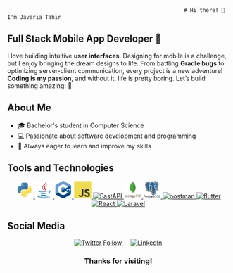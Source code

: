                                                             # Hi there! 👋 I'm Javeria Tahir

<h2>Full Stack Mobile App Developer 🚀</h2>

 I love building intuitive **user interfaces**. Designing for mobile is a challenge, but I enjoy bringing the dream designs to life. From battling **Gradle bugs** to optimizing server-client communication, every project is a new adventure! **Coding is my passion**, and without it, life is pretty boring. Let’s build something amazing! 💖

## About Me
- 🎓 Bachelor's student in Computer Science
- 💻 Passionate about software development and programming
- 🌟 Always eager to learn and improve my skills

## Tools and Technologies

<p align="center">
  <a href="https://www.python.org" target="_blank" rel="noreferrer">
    <img src="https://raw.githubusercontent.com/devicons/devicon/master/icons/python/python-original.svg" alt="python" width="40" height="40"/>
  </a>
  <a href="https://www.java.com" target="_blank" rel="noreferrer">
    <img src="https://raw.githubusercontent.com/devicons/devicon/master/icons/java/java-original.svg" alt="java" width="40" height="40"/>
  </a>
  <a href="https://www.w3schools.com/cpp/" target="_blank" rel="noreferrer">
    <img src="https://raw.githubusercontent.com/devicons/devicon/master/icons/cplusplus/cplusplus-original.svg" alt="cplusplus" width="40" height="40"/>
  </a> 
  <a href="https://developer.mozilla.org/en-US/docs/Web/JavaScript" target="_blank" rel="noreferrer">
    <img src="https://raw.githubusercontent.com/devicons/devicon/master/icons/javascript/javascript-original.svg" alt="javascript" width="40" height="40"/>
  </a> 
  <a href="https://fastapi.tiangolo.com/" target="_blank" rel="noreferrer">
    <img src="https://img.shields.io/badge/-FastAPI-009688?logo=fastapi&logoColor=white" alt="FastAPI" width="70" height="40"/>
  </a>
  <a href="https://www.mongodb.com/" target="_blank" rel="noreferrer">
    <img src="https://raw.githubusercontent.com/devicons/devicon/master/icons/mongodb/mongodb-original-wordmark.svg" alt="mongodb" width="40" height="40"/>
  </a> 
  <a href="https://www.postgresql.org" target="_blank" rel="noreferrer">
    <img src="https://raw.githubusercontent.com/devicons/devicon/master/icons/postgresql/postgresql-original-wordmark.svg" alt="postgresql" width="40" height="40"/>
  </a> 
  <a href="https://postman.com" target="_blank" rel="noreferrer">
    <img src="https://www.vectorlogo.zone/logos/getpostman/getpostman-icon.svg" alt="postman" width="40" height="40"/>


  </a> 
  <a href="https://flutter.dev" target="_blank" rel="noreferrer">
  <img src="https://www.vectorlogo.zone/logos/flutterio/flutterio-icon.svg" alt="flutter" width="40" height="40"/>
</a>

  <a href="https://react.com" target="_blank" rel="noreferrer">
  <img src="https://www.vectorlogo.zone/logos/reactjs/reactjs-icon.svg" alt="React" width="40" height="40"/>
</a>

<a href="https://laravel.com" target="_blank" rel="noreferrer">
  <img src="https://www.vectorlogo.zone/logos/laravel/laravel-icon.svg" alt="Laravel" width="40" height="40"/>
</a>


</p>

## Social Media

<p align="center">
  <a href="https://twitter.com/Javeria_t02" target="_blank">
    <img src="https://img.shields.io/twitter/follow/Javeria_t02?style=social" alt="Twitter Follow" height="25">
  </a>
  &nbsp;&nbsp;&nbsp;
  <a href="https://www.linkedin.com/in/javeria-tahir-304554282/" target="_blank">
    <img src="https://img.shields.io/badge/-Javeria%20Tahir-blue?style=flat-square&logo=Linkedin&logoColor=white" alt="LinkedIn" height="25">
  </a>
</p>

<h3 align="center">Thanks for visiting! </h3>
